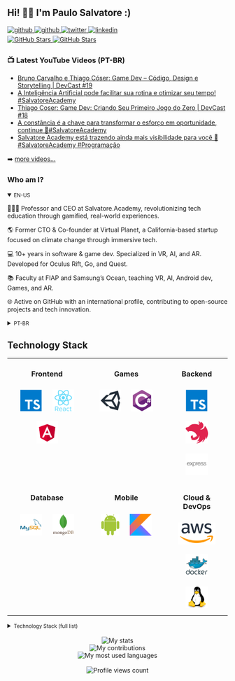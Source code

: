 ## Hi! 👋🏻 I'm Paulo Salvatore :)

<div>
  <a href="https://youtube.com/paulosalvatore" target="_blank">
    <img src=https://img.shields.io/badge/youtube-FF0000.svg?&style=for-the-badge&logo=youtube&logoColor=white alt=github style="margin-bottom: 5px;" />
  </a>
  <a href="https://github.com/paulosalvatore" target="_blank">
    <img src=https://img.shields.io/badge/github-%2324292e.svg?&style=for-the-badge&logo=github&logoColor=white alt=github style="margin-bottom: 5px;" />
  </a>
  <a href="https://twitter.com/paulosalvatoree" target="_blank">
    <img src=https://img.shields.io/badge/twitter-%2300acee.svg?&style=for-the-badge&logo=twitter&logoColor=white alt=twitter style="margin-bottom: 5px;" />
  </a>
  <a href="https://linkedin.com/in/salvatorepaulo" target="_blank">
    <img src=https://img.shields.io/badge/linkedin-%231E77B5.svg?&style=for-the-badge&logo=linkedin&logoColor=white alt=linkedin style="margin-bottom: 5px;" />
  </a>
</div>

<!--
<div>
  <a href="https://youtube.com/paulosalvatore" target="_blank">
    <img src="https://img.shields.io/youtube/channel/subscribers/UCbWFEr7zsKJ92Psrfam7W8Q" alt="YouTube Subscribers" style="margin-bottom: 5px;" />
  </a>
  <a href="https://youtube.com/paulosalvatore" target="_blank">
    <img src="https://img.shields.io/youtube/channel/views/UCbWFEr7zsKJ92Psrfam7W8Q" alt="YouTube Subscribers" style="margin-bottom: 5px;" />
  </a>
</div>
-->

<div>
  <a href="https://github.com/paulosalvatore" target="_blank">
    <img src="https://img.shields.io/github/followers/paulosalvatore?style=social" alt="GitHub Stars" style="margin-bottom: 5px;" />
  </a>
  <a href="https://github.com/paulosalvatore" target="_blank">
    <img src="https://img.shields.io/github/stars/paulosalvatore?style=social" alt="GitHub Stars" style="margin-bottom: 5px;" />
  </a>
</div>

### 📺 Latest YouTube Videos (PT-BR)

<!-- YOUTUBE:START -->
- [Bruno Carvalho e Thiago Cóser: Game Dev – Código, Design e Storytelling | DevCast #19](https://www.youtube.com/watch?v=mEzoQh059H4)
- [A Inteligência Artificial pode facilitar sua rotina e otimizar seu tempo! #SalvatoreAcademy](https://www.youtube.com/watch?v=kKMxtIgbOXA)
- [Thiago Coser: Game Dev: Criando Seu Primeiro Jogo do Zero | DevCast #18](https://www.youtube.com/watch?v=ZJqyAXdQAA4)
- [A constância é a chave para transformar o esforço em oportunidade, continue 🚀#SalvatoreAcademy](https://www.youtube.com/watch?v=F-wzuuFjuIA)
- [Salvatore Academy está trazendo ainda mais visibilidade para você 🚀#SalvatoreAcademy #Programação](https://www.youtube.com/watch?v=uxVGP-NA7uI)
<!-- YOUTUBE:END -->

➡️ [more videos...](https://youtube.com/PauloSalvatore)


<!-- BIO:START -->

### Who am I?

<details open>
<summary><small>EN-US</small></summary>

👨🏻‍🏫 Professor and CEO at Salvatore.Academy, revolutionizing tech education through gamified, real-world experiences.

🌎 Former CTO & Co-founder at Virtual Planet, a California-based startup focused on climate change through immersive tech.

💻 10+ years in software & game dev. Specialized in VR, AI, and AR. Developed for Oculus Rift, Go, and Quest.

📚 Faculty at FIAP and Samsung’s Ocean, teaching VR, AI, Android dev, Games, and AR.

🌐 Active on GitHub with an international profile, contributing to open-source projects and tech innovation.

</details>

<details>
<summary><small>PT-BR</small></summary>

👨🏻‍🏫 Professor e desenvolvedor, comecei a ~~programar~~ copiar e colar código aos ~12 anos,
criando os [meus próprios](https://github.com/paulosalvatore/maruim_server) servidores de Tibia, o famoso otzinho pra quem pegou essa fase.

🧑🏻‍💻 Iniciei a faculdade em 2016, aos 22, tive o meu primeiro emprego como dev aos 23, e me tornei CTO aos 24. Atuando como professor desde
2017, estou sempre em busca de compartilhar o conhecimento que adquiri ao longo dessa [jornada](https://www.linkedin.com/in/salvatorepaulo/details/experience/).
Atualmente sou professor e CEO da [Salvatore.Academy](https://salvatore.academy/), uma escola de tecnologia que ensina a criar sites, apps ou games. Também atuo no [Samsung Ocean](https://oceanbrasil.com/) e faço parte da [FIAP](https://www.fiap.com.br/), na graduação
de [Jogos Digitais](https://www.fiap.com.br/graduacao/tecnologo/jogos-digitais/) e no MBA de [Gestão da TI](https://www.fiap.com.br/mba/mba-em-gestao-da-tecnologia-da-informacao/).

📙 Escritor na Casa do Código, onde [publiquei](https://www.casadocodigo.com.br/products/livro-android-nativo) o meu primeiro
livro "Android nativo com Kotlin e MVVM: Simplificando técnicas avançadas", introduzindo o universo
do [DevMon](https://fabricadesinapse.github.io/DevMon/).

🏫 MBA em gestão estratégica de negócios e Graduação em  Digitais pela FIAP. Colaborei em um [artigo científico](https://www.mdpi.com/2073-4441/13/9/1142)
publicado na revista [Water](https://www.mdpi.com/), sobre usar realidade virtual no planejamento da mudança climática.

🌎 Em 2018, cofundei e me tornei CTO da [Virtual Planet](https://virtualplanet.tech/), startup localizada na Califórnia que utiliza tecnologias
imersivas como realidade virtual para comunicar melhor os problemas relacionados à mudança climática.

🔮 Atualmente estou em busca de ampliar os meus [projetos de educação](https://salvatore.academy) e adquirir novas experiências no mundo da programação.
Meu sonho é conseguir commitar em alguns projetos de código aberto que estão sempre no meu dia a dia, já
consegui [um pouquinho](https://github.com/nestjs/docs.nestjs.com/pulls?q=is%3Apr+is%3Aclosed+author%3Apaulosalvatore)
com o [Nest.js](https://nestjs.com/), mas por enquanto só no projeto da documentação haha.

</details>

<!-- BIO:END -->


<!-- SKILLSET:START -->

## Technology Stack

<table>

<tr>
<td align="center" width="36%" valign="top">

### Frontend

<img style="margin: 10px" src="assets/typescript.svg" alt="TypeScript" title="TypeScript" height="50" />
<img style="margin: 10px" src="assets/reactjs.svg" alt="React" title="React" height="50" />
<img style="margin: 10px" src="assets/angular.svg" alt="Angular" title="Angular" height="50" />

</td>
<td align="center" width="36%" valign="top">

### Games

<img style="margin: 10px" src="assets/unity.svg" alt="Unity" title="Unity" height="50" /> 
<img style="margin: 10px" src="assets/csharp.svg" alt="C#" title="C#" height="50" />

</td>
<td align="center" width="36%" valign="top">

### Backend

<img style="margin: 10px" src="assets/typescript.svg" alt="TypeScript" title="TypeScript" height="50" />
<img style="margin: 10px" src="assets/nestjs.svg" alt="NestJS" title="NestJS" height="50" />
<img style="margin: 10px" src="assets/express.svg" alt="Express.js" title="Express.js" height="50" />

</td>
</tr>

<tr>
<td align="center" valign="top">

### Database

<img style="margin: 10px" src="assets/mysql.svg" alt="MySQL" title="MySQL" height="50" />
<img style="margin: 10px" src="assets/mongodb.svg" alt="MongoDB" title="MongoDB" height="50" />

</td>
<td align="center" valign="top">

### Mobile

<img style="margin: 10px" src="assets/android.svg" alt="Android" title="Android" height="50" />
<img style="margin: 10px" src="assets/kotlin.svg" alt="Kotlin" title="Kotlin" height="50" />

</td>
<td align="center" valign="top">

### Cloud & DevOps

<img style="margin: 10px" src="assets/aws.svg" alt="AWS" title="AWS" height="50" />
<img style="margin: 10px" src="assets/docker.svg" alt="Docker" title="Docker" height="50" />
<img style="margin: 10px" src="assets/linux.svg" alt="Linux" title="Linux" height="50" />

</td>
</tr>
</table>


<details>
<summary><small>Technology Stack (full list)</small></summary>
<table>

<tr>
<td align="center" width="50%" valign="top">

### Frontend

<img style="margin: 10px" src="assets/html5.svg" alt="HTML5" title="HTML5" height="50" />
<img style="margin: 10px" src="assets/css3.svg" alt="CSS3" title="CSS3" height="50" />
<img style="margin: 10px" src="assets/javascript.svg" alt="JavaScript" title="JavaScript" height="50" />
<img style="margin: 10px" src="assets/typescript.svg" alt="TypeScript" title="TypeScript" height="50" />
<img style="margin: 10px" src="assets/nodejs.svg" alt="Node.js" title="Node.js" height="50" />
<img style="margin: 10px" src="assets/reactjs.svg" alt="React" title="React" height="50" />
<img style="margin: 10px" src="assets/angular.svg" alt="Angular" title="Angular" height="50" />
<img style="margin: 10px" src="assets/reactivex.svg" alt="ReactiveX" title="ReactiveX" height="50" />
<img style="margin: 10px" src="assets/webpack.svg" alt="Webpack" title="Webpack" height="50" />
<img style="margin: 10px" src="assets/sass.svg" alt="Sass" title="Sass" height="50" />
<img style="margin: 10px" src="assets/bem.svg" alt="BEM" title="BEM" height="50" />
<img style="margin: 10px" src="assets/jquery.svg" alt="jQuery" title="jQuery" height="50" />

</td>
<td align="center" valign="top">

### Games

<img style="margin: 10px" src="assets/unity.svg" alt="Unity" title="Unity" height="50" /> 
<img style="margin: 10px" src="assets/csharp.svg" alt="C#" title="C#" height="50" />
<img style="margin: 10px" src="assets/photoshop.svg" alt="Photoshop" title="Photoshop" height="50" />

</td>
</tr>

<tr>
<td align="center" valign="top">

### Backend

<img style="margin: 10px" src="assets/nodejs.svg" alt="Node.js" title="Node.js" height="50" />
<img style="margin: 10px" src="assets/javascript.svg" alt="JavaScript" title="JavaScript" height="50" />
<img style="margin: 10px" src="assets/typescript.svg" alt="TypeScript" title="TypeScript" height="50" />
<img style="margin: 10px" src="assets/nestjs.svg" alt="NestJS" title="NestJS" height="50" />
<img style="margin: 10px" src="assets/prisma.svg" alt="Prisma" title="Prisma" height="50" />
<img style="margin: 10px" src="assets/express.svg" alt="Express.js" title="Express.js" height="50" />
<img style="margin: 10px" src="assets/reactivex.svg" alt="ReactiveX" title="ReactiveX" height="50" />
<img style="margin: 10px" src="assets/serverless.svg" alt="Serverless" title="Serverless" height="50" />
<img style="margin: 10px" src="assets/spring.svg" alt="Spring" title="Spring" height="50" />
<img style="margin: 10px" src="assets/java.svg" alt="Java" title="Java" height="50" />
<img style="margin: 10px" src="assets/kotlin.svg" alt="Kotlin" title="Kotlin" height="50" />
<img style="margin: 10px" src="assets/php.svg" alt="PHP" title="PHP" height="50" />
<img style="margin: 10px" src="assets/xampp.svg" alt="XAMPP" title="XAMPP" height="50" />

</td>
<td align="center" valign="top">

### Database

<img style="margin: 10px" src="assets/mariadb.svg" alt="Maria DB" title="Maria DB" height="50" />
<img style="margin: 10px" src="assets/mysql.svg" alt="MySQL" title="MySQL" height="50" />
<img style="margin: 10px" src="assets/mongodb.svg" alt="MongoDB" title="MongoDB" height="50" />
<img style="margin: 10px" src="assets/firebase.svg" alt="Firebase" title="Firebase" height="50" />
<img style="margin: 10px" src="assets/aws-dynamodb.svg" alt="DynamoDB" title="DynamoDB" height="50" />

</td>
</tr>

<tr>
<td align="center" valign="top">

### Mobile

<img style="margin: 10px" src="assets/android.svg" alt="Android" title="Android" height="50" />
<img style="margin: 10px" src="assets/kotlin.svg" alt="Kotlin" title="Kotlin" height="50" />
<img style="margin: 10px" src="assets/java.svg" alt="Java" title="Java" height="50" />
<img style="margin: 10px" src="assets/reactivex.svg" alt="ReactiveX" title="ReactiveX" height="50" />

</td>
<td align="center" valign="top">

### Cloud & DevOps

<img style="margin: 10px" src="assets/aws.svg" alt="AWS" title="AWS" height="50" />
<img style="margin: 10px" src="assets/git.svg" alt="Git" title="Git" height="50" />
<img style="margin: 10px" src="assets/docker.svg" alt="Docker" title="Docker" height="50" />
<img style="margin: 10px" src="assets/linux.svg" alt="Linux" title="Linux" height="50" />
<img style="margin: 10px" src="assets/aws-cloudfront.svg" alt="AWS CloudFront" title="AWS CloudFront" height="50" />
<img style="margin: 10px" src="assets/aws-s3.svg" alt="AWS S3" title="AWS S3" height="50" />
<img style="margin: 10px" src="assets/aws-ec2.svg" alt="AWS EC2" title="AWS EC2" height="50" />
<img style="margin: 10px" src="assets/aws-lambda.svg" alt="AWS Lambda" title="AWS Lambda" height="50" />
<img style="margin: 10px" src="assets/aws-rds.svg" alt="AWS RDS" title="AWS RDS" height="50" />

</td>
</tr>

<tr>
<td align="center" valign="top">

### Hardware

<img style="margin: 10px" src="assets/arduino.svg" alt="Arduino" title="Arduino" height="50" />
<img style="margin: 10px" src="assets/cplusplus.svg" alt="C++" title="C++" height="50" />
<img style="margin: 10px" src="assets/raspberry-pi.svg" alt="Raspberry Pi" title="Raspberry Pi" height="50" />

</td>
<td align="center" valign="top">

### AI

<img style="margin: 10px" src="assets/python.svg" alt="Python" title="Python" height="50" />
<img style="margin: 10px" src="assets/keras.svg" alt="Keras" title="Keras" height="50" />
<img style="margin: 10px" src="assets/tensorflow.svg" alt="TensorFlow" title="TensorFlow" height="50" />
<img style="margin: 10px" src="assets/opencv.svg" alt="OpenCV" title="OpenCV" height="50" />

</td>
</tr>

<tr>
<td align="center" valign="top">

### Tools & IDEs

<img style="margin: 10px" src="assets/miro.svg" alt="Miro" title="Miro" height="50" />
<img style="margin: 10px" src="assets/github-desktop.svg" alt="GitHub Desktop" title="GitHub Desktop" height="50" />
<img style="margin: 10px" src="assets/jetbrains-webstorm.svg" alt="WebStorm" title="WebStorm" height="50" />
<img style="margin: 10px" src="assets/visual-studio-code.svg" alt="Visual Studio Code" title="Visual Studio Code" height="50" />
<img style="margin: 10px" src="assets/jetbrains-rider.svg" alt="Rider" title="Rider" height="50" />
<img style="margin: 10px" src="assets/android-studio.svg" alt="Android Studio" title="Android Studio" height="50" />
<img style="margin: 10px" src="assets/jetbrains-pycharm.svg" alt="PyCharm" title="PyCharm" height="50" />
<img style="margin: 10px" src="assets/jetbrains-intellij-idea.svg" alt="IntelliJ IDEA" title="IntelliJ IDEA" height="50" />
<img style="margin: 10px" src="assets/jetbrains-phpstorm.svg" alt="PHPStorm" title="PHPStorm" height="50" />
<img style="margin: 10px" src="assets/visual-studio.svg" alt="Visual Studio" title="Visual Studio" height="50" />

</td>
<td align="center" valign="top">

### Started with

<img style="margin: 10px" src="assets/lua.svg" alt="Lua" title="Lua" height="50" />
<img style="margin: 10px" src="assets/php.svg" alt="PHP" title="PHP" height="50" />
<img style="margin: 10px" src="assets/xampp.svg" alt="XAMPP" title="XAMPP" height="50" />

### Want to learn

<img style="margin: 10px" src="assets/solidity.svg" alt="Solidity" title="Solidity" height="50" />
<img style="margin: 10px" src="assets/rust.svg" alt="Rust" title="Rust" height="50" />
<img style="margin: 10px" src="assets/graphql.svg" alt="GraphQL" title="GraphQL" height="50" />

</td>
</tr>

</table>
</details>

<br/>

<!-- SKILLSET:END -->


<!-- STATS:START -->

<div align="center">
    <img src="https://github-readme-stats-git-masterrstaa-rickstaa.vercel.app/api/?username=paulosalvatore&theme=dracula&?theme=dark&show_icons=true%count_private=true&include_all_commits=true" alt="My stats" />
</div>
<div align="center">
    <img src="https://github-readme-streak-stats.herokuapp.com?user=paulosalvatore&theme=dracula" alt="My contributions" />
</div>
<div align="center">
    <img src="https://github-readme-stats-git-masterrstaa-rickstaa.vercel.app/api/top-langs/?username=paulosalvatore&show_icons=true&langs_count=10&layout=compact&theme=dracula&count_private=true&hide=shaderlab,rpc,glsl,hlsl,cmake,asp" alt="My most used languages" />
</div>

<!-- STATS:END -->

<br />

<!-- VIEW-COUNT:START -->

<div align="center">
    <img src="https://komarev.com/ghpvc/?username=paulosalvatore&&style=flat-square" alt="Profile views count"/>
</div>

<!-- VIEW-COUNT:END -->
